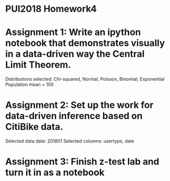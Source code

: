 # PUI2018 Homework4

# Assignment 1: Write an ipython notebook that demonstrates visually in a data-driven way the Central Limit Theorem.
Distributions selected: Chi-squared, Normal, Poisson, Binomial, Exponential
Population mean = 100

# Assignment 2: Set up the work for data-driven inference based on CitiBike data.
Selected data date: 201801
Selected columns: usertype, date

# Assignment 3: Finish z-test lab and turn it in as a notebook 
